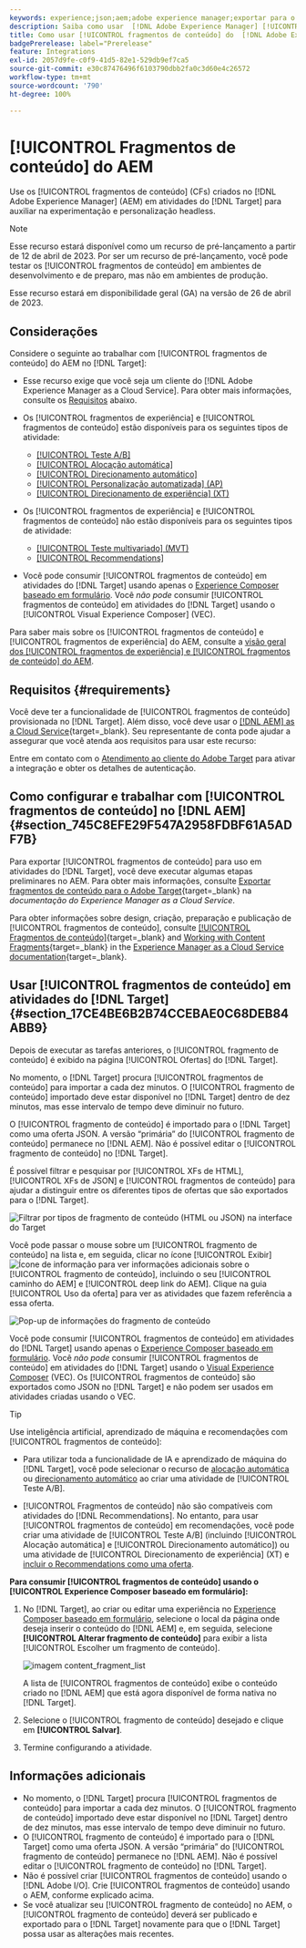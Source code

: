 ```yaml
---
keywords: experience;json;aem;adobe experience manager;exportar para o adobe target;fragmentos de conteúdo;fragmentos;CF;cf;headless;personalização;experimentação
description: Saiba como usar  [!DNL Adobe Experience Manager] [!UICONTROL fragmentos de conteúdo] em atividades do  [!DNL Adobe Target] .
title: Como usar [!UICONTROL fragmentos de conteúdo] do  [!DNL Adobe Experience Manager]  (AEM)?
badgePrerelease: label="Prerelease"
feature: Integrations
exl-id: 2057d9fe-c0f9-41d5-82e1-529db9ef7ca5
source-git-commit: e30c87476496f6103790dbb2fa0c3d60e4c26572
workflow-type: tm+mt
source-wordcount: '790'
ht-degree: 100%

---
```


# [!UICONTROL Fragmentos de conteúdo] do AEM

Use os [!UICONTROL fragmentos de conteúdo] (CFs) criados no [!DNL Adobe Experience Manager] (AEM) em atividades do [!DNL Target] para auxiliar na experimentação e personalização headless.

>[!NOTE]
>
>Esse recurso estará disponível como um recurso de pré-lançamento a partir de 12 de abril de 2023. Por ser um recurso de pré-lançamento, você pode testar os [!UICONTROL fragmentos de conteúdo] em ambientes de desenvolvimento e de preparo, mas não em ambientes de produção.
>
>Esse recurso estará em disponibilidade geral (GA) na versão de 26 de abril de 2023.

## Considerações

Considere o seguinte ao trabalhar com [!UICONTROL fragmentos de conteúdo] do AEM no [!DNL Target]:

* Esse recurso exige que você seja um cliente do [!DNL Adobe Experience Manager as a Cloud Service]. Para obter mais informações, consulte os [Requisitos](#section_AE6F0971E1574B3AA324003599B96E5A) abaixo.
* Os [!UICONTROL fragmentos de experiência] e [!UICONTROL fragmentos de conteúdo] estão disponíveis para os seguintes tipos de atividade:

   * [[!UICONTROL Teste A/B]](/help/main/c-activities/t-test-ab/test-ab.md)
   * [[!UICONTROL Alocação automática]](/help/main/c-activities/automated-traffic-allocation/automated-traffic-allocation.md)
   * [[!UICONTROL Direcionamento automático]](/help/main/c-activities/auto-target/auto-target-to-optimize.md)
   * [[!UICONTROL Personalização automatizada] (AP)](/help/main/c-activities/t-automated-personalization/automated-personalization.md)
   * [[!UICONTROL Direcionamento de experiência] (XT)](/help/main/c-activities/t-experience-target/experience-target.md)

* Os [!UICONTROL fragmentos de experiência] e [!UICONTROL fragmentos de conteúdo] não estão disponíveis para os seguintes tipos de atividade:

   * [[!UICONTROL Teste multivariado] (MVT)](/help/main/c-activities/c-multivariate-testing/multivariate-testing.md)
   * [[!UICONTROL Recommendations]](/help/main/c-recommendations/recommendations.md)

* Você pode consumir [!UICONTROL fragmentos de conteúdo] em atividades do [!DNL Target] usando apenas o [Experience Composer baseado em formulário](/help/main/c-experiences/form-experience-composer.md). Você *não pode* consumir [!UICONTROL fragmentos de conteúdo] em atividades do [!DNL Target] usando o [!UICONTROL Visual Experience Composer] (VEC).

Para saber mais sobre os [!UICONTROL fragmentos de conteúdo] e [!UICONTROL fragmentos de experiência] do AEM, consulte a [visão geral dos [!UICONTROL fragmentos de experiência] e [!UICONTROL fragmentos de conteúdo] do AEM](/help/main/c-integrating-target-with-mac/aem/aem-experience-and-content-fragments.md).

## Requisitos {#requirements}

Você deve ter a funcionalidade de [!UICONTROL fragmentos de conteúdo] provisionada no [!DNL Target]. Além disso, você deve usar o [[!DNL AEM] as a Cloud Service](https://experienceleague.corp.adobe.com/docs/experience-manager-cloud-service.html){target=_blank}. Seu representante de conta pode ajudar a assegurar que você atenda aos requisitos para usar este recurso:

Entre em contato com o [Atendimento ao cliente do Adobe Target](/help/main/cmp-resources-and-contact-information.md#reference_ACA3391A00EF467B87930A450050077C) para ativar a integração e obter os detalhes de autenticação.

## Como configurar e trabalhar com [!UICONTROL fragmentos de conteúdo] no [!DNL AEM] {#section_745C8EFE29F547A2958FDBF61A5ADF7B}

Para exportar [!UICONTROL fragmentos de conteúdo] para uso em atividades do [!DNL Target], você deve executar algumas etapas preliminares no AEM. Para obter mais informações, consulte [Exportar fragmentos de conteúdo para o Adobe Target](https://experienceleague.adobe.com/docs/experience-manager-cloud-service/content/sites/integrations/content-fragments-target.html){target=_blank} na *documentação do Experience Manager as a Cloud Service*.

Para obter informações sobre design, criação, preparação e publicação de [!UICONTROL fragmentos de conteúdo], consulte [[!UICONTROL Fragmentos de conteúdo]](https://experienceleague.adobe.com/docs/experience-manager-cloud-service/content/sites/authoring/fundamentals/content-fragments.html?lang=pt-BR){target=_blank} and [Working with Content Fragments](https://experienceleague.adobe.com/docs/experience-manager-cloud-service/content/sites/administering/content-fragments/content-fragments.html?lang=pt-BR){target=_blank} in the [Experience Manager as a Cloud Service documentation](https://experienceleague.adobe.com/docs/experience-manager-cloud-service/content/home.html?lang=pt-BR){target=_blank}.

## Usar [!UICONTROL fragmentos de conteúdo] em atividades do [!DNL Target] {#section_17CE4BE6B2B74CCEBAE0C68DEB84ABB9}

Depois de executar as tarefas anteriores, o [!UICONTROL fragmento de conteúdo] é exibido na página [!UICONTROL Ofertas] do [!DNL Target].

No momento, o [!DNL Target] procura [!UICONTROL fragmentos de conteúdo] para importar a cada dez minutos. O [!UICONTROL fragmento de conteúdo] importado deve estar disponível no [!DNL Target] dentro de dez minutos, mas esse intervalo de tempo deve diminuir no futuro.

O [!UICONTROL fragmento de conteúdo] é importado para o [!DNL Target] como uma oferta JSON. A versão “primária” do [!UICONTROL fragmento de conteúdo] permanece no [!DNL AEM]. Não é possível editar o [!UICONTROL fragmento de conteúdo] no [!DNL Target].

É possível filtrar e pesquisar por [!UICONTROL XFs de HTML], [!UICONTROL XFs de JSON] e [!UICONTROL fragmentos de conteúdo] para ajudar a distinguir entre os diferentes tipos de ofertas que são exportados para o [!DNL Target].

![Filtrar por tipos de fragmento de conteúdo (HTML ou JSON) na interface do Target](/help/main/c-integrating-target-with-mac/aem/assets/fragment-types.png)

Você pode passar o mouse sobre um [!UICONTROL fragmento de conteúdo] na lista e, em seguida, clicar no ícone [!UICONTROL Exibir] ![Ícone de informação](/help/main/c-integrating-target-with-mac/aem/assets/icon-info.png) para ver informações adicionais sobre o [!UICONTROL fragmento de conteúdo], incluindo o seu [!UICONTROL caminho do AEM] e [!UICONTROL deep link do AEM]. Clique na guia [!UICONTROL Uso da oferta] para ver as atividades que fazem referência a essa oferta.

![Pop-up de informações do fragmento de conteúdo](/help/main/c-integrating-target-with-mac/aem/assets/cf-info-popup.png)

Você pode consumir [!UICONTROL fragmentos de conteúdo] em atividades do [!DNL Target] usando apenas o [Experience Composer baseado em formulário](/help/main/c-experiences/form-experience-composer.md). Você *não pode* consumir [!UICONTROL fragmentos de conteúdo] em atividades do [!DNL Target] usando o [Visual Experience Composer](/help/main/c-experiences/c-visual-experience-composer/visual-experience-composer.md) (VEC). Os [!UICONTROL fragmentos de conteúdo] são exportados como JSON no [!DNL Target] e não podem ser usados em atividades criadas usando o VEC.

>[!TIP]
>
>Use inteligência artificial, aprendizado de máquina e recomendações com [!UICONTROL fragmentos de conteúdo]:
>
>* Para utilizar toda a funcionalidade de IA e aprendizado de máquina do [!DNL Target], você pode selecionar o recurso de [alocação automática](/help/main/c-activities/automated-traffic-allocation/automated-traffic-allocation.md#concept_A1407678796B4C569E94CBA8A9F7F5D4) ou [direcionamento automático](/help/main/c-activities/auto-target/auto-target-to-optimize.md) ao criar uma atividade de [!UICONTROL Teste A/B].
>
>* [!UICONTROL Fragmentos de conteúdo] não são compatíveis com atividades do [!DNL Recommendations]. No entanto, para usar [!UICONTROL fragmentos de conteúdo] em recomendações, você pode criar uma atividade de [!UICONTROL Teste A/B] (incluindo [!UICONTROL Alocação automática] e [!UICONTROL Direcionamento automático]) ou uma atividade de [!UICONTROL Direcionamento de experiência] (XT) e [incluir o Recommendations como uma oferta](/help/main/c-recommendations/recommendations-as-an-offer.md).


**Para consumir [!UICONTROL fragmentos de conteúdo] usando o [!UICONTROL Experience Composer baseado em formulário]:**

1. No [!DNL Target], ao criar ou editar uma experiência no [Experience Composer baseado em formulário](/help/main/c-experiences/form-experience-composer.md#task_FAC842A6535045B68B4C1AD3E657E56E), selecione o local da página onde deseja inserir o conteúdo do [!DNL AEM] e, em seguida, selecione **[!UICONTROL Alterar fragmento de conteúdo]** para exibir a lista [!UICONTROL Escolher um fragmento de conteúdo].

   ![imagem content_fragment_list](/help/main/c-integrating-target-with-mac/aem/assets/choose-content-fragment.png)

   A lista de [!UICONTROL fragmentos de conteúdo] exibe o conteúdo criado no [!DNL AEM] que está agora disponível de forma nativa no [!DNL Target].

1. Selecione o [!UICONTROL fragmento de conteúdo] desejado e clique em **[!UICONTROL Salvar]**.
1. Termine configurando a atividade.

## Informações adicionais

* No momento, o [!DNL Target] procura [!UICONTROL fragmentos de conteúdo] para importar a cada dez minutos. O [!UICONTROL fragmento de conteúdo] importado deve estar disponível no [!DNL Target] dentro de dez minutos, mas esse intervalo de tempo deve diminuir no futuro.
* O [!UICONTROL fragmento de conteúdo] é importado para o [!DNL Target] como uma oferta JSON. A versão “primária” do [!UICONTROL fragmento de conteúdo] permanece no [!DNL AEM]. Não é possível editar o [!UICONTROL fragmento de conteúdo] no [!DNL Target].
* Não é possível criar [!UICONTROL fragmentos de conteúdo] usando o [!DNL Adobe I/O]. Crie [!UICONTROL fragmentos de conteúdo] usando o AEM, conforme explicado acima.
* Se você atualizar seu [!UICONTROL fragmento de conteúdo] no AEM, o [!UICONTROL fragmento de conteúdo] deverá ser publicado e exportado para o [!DNL Target] novamente para que o [!DNL Target] possa usar as alterações mais recentes.
